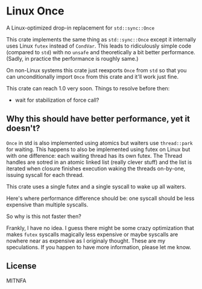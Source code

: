 # Linux Once

A Linux-optimized drop-in replacement for `std::sync::Once`

This crate implements the same thing as `std::sync::Once` except it internally uses Linux `futex`
instead of `CondVar`. This leads to ridiculously simple code (compared to `std`) with no
`unsafe` and theoretically a bit better performance. (Sadly, in practice the performance is
roughly same.)

On non-Linux systems this crate just reexports `Once` from `std` so that you can
unconditionally import `Once` from this crate and it'll work just fine.

This crate can reach 1.0 very soon. Things to resolve before then:

* wait for stabilization of force call?

## Why this should have better performance, yet it doesn't?

`Once` in std is also implemented using atomics but waiters use `thread::park` for waiting.
This happens to also be implemented using futex on Linux but with one difference: each waiting
thread has its own futex. The Thread handles are sotred in an atomic linked list (really clever
stuff) and the list is iterated when closure finishes execution waking the threads on-by-one,
issuing syscall for each thread.

This crate uses a single futex and a single syscall to wake up all waiters.

Here's where performance difference should be: one syscall should be less expensive than
multiple syscalls.

So why is this not faster then?

Frankly, I have no idea. I guess there might be some crazy optimization that makes `futex`
syscalls magically less expensive or maybe syscalls are nowhere near as expensive as I
originaly thought. These are my speculations. If you happen to have more information, please
let me know.

## License

MITNFA
